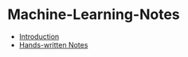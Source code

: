 # Machine-Learning-Notes 
- [Introduction](https://github.com/Bibek417/Machine-Learning-Notes/blob/main/Introduction.md)
- [Hands-written Notes]()

